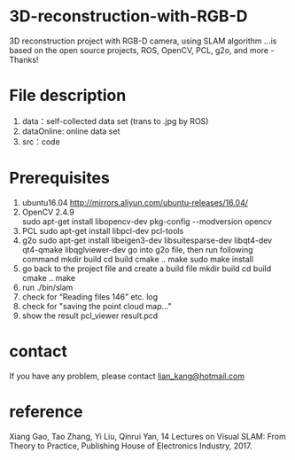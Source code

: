 # 3D-reconstruction-with-RGB-D
3D reconstruction project with RGB-D camera, using SLAM algorithm
...is based on the open source projects, ROS, OpenCV, PCL, g2o, and more - Thanks!

# File description
 1. data：self-collected data set (trans to .jpg by ROS)
 2. dataOnline: online data set
 3. src：code

# Prerequisites
 1. ubuntu16.04 http://mirrors.aliyun.com/ubuntu-releases/16.04/
 2. OpenCV 2.4.9  
      sudo apt-get install libopencv-dev 
      pkg-config --modversion opencv
 3. PCL
      sudo apt-get install libpcl-dev pcl-tools 
 4. g2o
      sudo apt-get install libeigen3-dev libsuitesparse-dev libqt4-dev qt4-qmake libqglviewer-dev
      go into g2o file, then run following command
        mkdir build
        cd build 
        cmake ..
        make
        sudo make install
 5.  go back to the project file and create a build file
         mkdir build
         cd build 
         cmake ..
         make
 6. run ./bin/slam
  1. check for “Reading files 146” etc. log
  2. check for "saving the point cloud map..."
 7. show the result 
      pcl_viewer result.pcd
      
# contact
If you have any problem, please contact lian_kang@hotmail.com

# reference 
Xiang Gao, Tao Zhang, Yi Liu, Qinrui Yan, 14 Lectures on Visual SLAM: From Theory to Practice, Publishing House of Electronics Industry, 2017.
